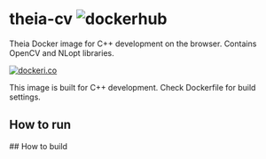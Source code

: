 # theia-cv ![dockerhub](https://github.com/ghokun/theia-cv/workflows/Docker/badge.svg)
Theia Docker image for C++ development on the browser. Contains OpenCV and NLopt libraries.

[![dockeri.co](https://dockeri.co/image/ghokun/theia-cv)](https://hub.docker.com/r/ghokun/theia-cv)

This image is built for C++ development. Check Dockerfile for build settings.

## How to run


## How to build
